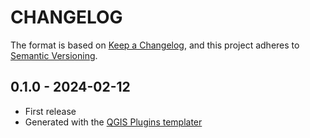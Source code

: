 # CHANGELOG

The format is based on [Keep a Changelog](https://keepachangelog.com/), and this project adheres to [Semantic Versioning](https://semver.org/).

<!--

Unreleased

## version_tag - YYYY-DD-mm

### Added

### Changed

### Removed

-->

## 0.1.0 - 2024-02-12

- First release
- Generated with the [QGIS Plugins templater](https://oslandia.gitlab.io/qgis/template-qgis-plugin/)

